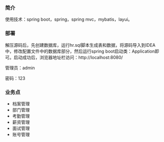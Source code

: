 ### 简介

使用技术：spring boot，spring，spring mvc，mybatis，layui。

### 部署

解压源码后，先创建数据库，运行hr.sql脚本生成表和数据，将源码导入到IDEA中，修改配置文件中的数据库部分，然后运行spring boot启动类：Application即可。启动成功后，浏览器地址栏访问：http://localhost:8080/

管理员：admin

密码：123

### 业务点

- 档案管理
- 部门管理
- 考勤管理
- 薪资管理
- 面试管理
- 账号管理

